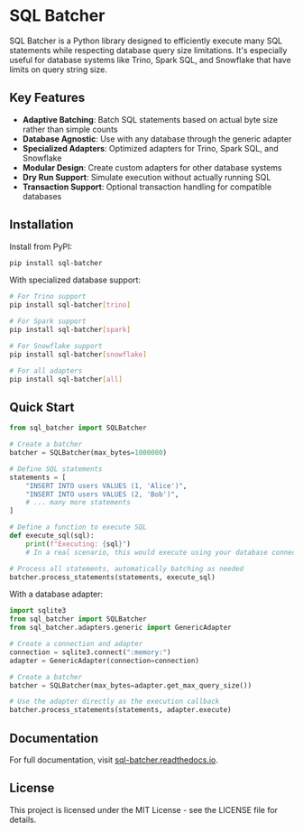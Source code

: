 # SQL Batcher

SQL Batcher is a Python library designed to efficiently execute many SQL statements while respecting database query size limitations. It's especially useful for database systems like Trino, Spark SQL, and Snowflake that have limits on query string size.

## Key Features

- **Adaptive Batching**: Batch SQL statements based on actual byte size rather than simple counts
- **Database Agnostic**: Use with any database through the generic adapter
- **Specialized Adapters**: Optimized adapters for Trino, Spark SQL, and Snowflake
- **Modular Design**: Create custom adapters for other database systems
- **Dry Run Support**: Simulate execution without actually running SQL
- **Transaction Support**: Optional transaction handling for compatible databases

## Installation

Install from PyPI:

```bash
pip install sql-batcher
```

With specialized database support:

```bash
# For Trino support
pip install sql-batcher[trino]

# For Spark support
pip install sql-batcher[spark]

# For Snowflake support
pip install sql-batcher[snowflake]

# For all adapters
pip install sql-batcher[all]
```

## Quick Start

```python
from sql_batcher import SQLBatcher

# Create a batcher
batcher = SQLBatcher(max_bytes=1000000)

# Define SQL statements
statements = [
    "INSERT INTO users VALUES (1, 'Alice')",
    "INSERT INTO users VALUES (2, 'Bob')",
    # ... many more statements
]

# Define a function to execute SQL
def execute_sql(sql):
    print(f"Executing: {sql}")
    # In a real scenario, this would execute using your database connection

# Process all statements, automatically batching as needed
batcher.process_statements(statements, execute_sql)
```

With a database adapter:

```python
import sqlite3
from sql_batcher import SQLBatcher
from sql_batcher.adapters.generic import GenericAdapter

# Create a connection and adapter
connection = sqlite3.connect(":memory:")
adapter = GenericAdapter(connection=connection)

# Create a batcher
batcher = SQLBatcher(max_bytes=adapter.get_max_query_size())

# Use the adapter directly as the execution callback
batcher.process_statements(statements, adapter.execute)
```

## Documentation

For full documentation, visit [sql-batcher.readthedocs.io](https://sql-batcher.readthedocs.io/).

## License

This project is licensed under the MIT License - see the LICENSE file for details.